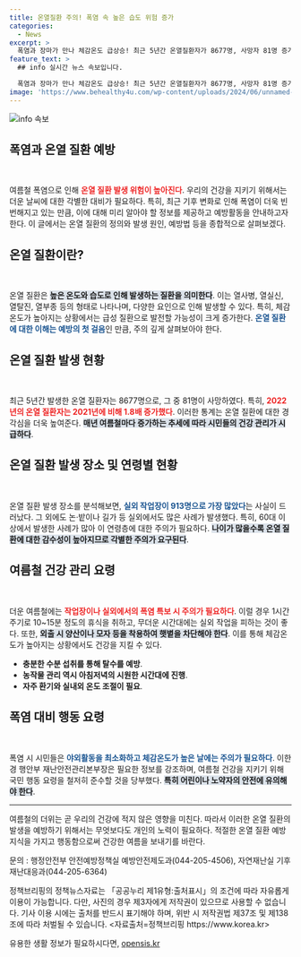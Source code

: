 ```yaml
---
title: 온열질환 주의! 폭염 속 높은 습도 위험 증가
categories:
  - News
excerpt: >
  폭염과 장마가 만나 체감온도 급상승! 최근 5년간 온열질환자가 8677명, 사망자 81명 증가. 올 여름, 건강 수칙 준수로 더위에 대비하세요!
feature_text: >
  ## info 실시간 뉴스 속보입니다.

  폭염과 장마가 만나 체감온도 급상승! 최근 5년간 온열질환자가 8677명, 사망자 81명 증가. 올 여름, 건강 수칙 준수로 더위에 대비하세요!
image: 'https://www.behealthy4u.com/wp-content/uploads/2024/06/unnamed-file.png'
---
```


<p><img src="https://www.behealthy4u.com/wp-content/uploads/2024/06/unnamed-file.png" alt="info 속보" /></p>

<h2 data-ke-size="size26">폭염과 온열 질환 예방</h2>

<p data-ke-size="size16">&nbsp;</p>

<p>여름철 폭염으로 인해 <b><span style="color: #ee2323;">온열 질환 발생 위험이 높아진다</span></b>. 우리의 건강을 지키기 위해서는 더운 날씨에 대한 각별한 대비가 필요하다. 특히, 최근 기후 변화로 인해 폭염이 더욱 빈번해지고 있는 만큼, 이에 대해 미리 알아야 할 정보를 제공하고 예방활동을 안내하고자 한다. 이 글에서는 온열 질환의 정의와 발생 원인, 예방법 등을 종합적으로 살펴보겠다.</p>

<h2 data-ke-size="size26">온열 질환이란?</h2>

<p data-ke-size="size16">&nbsp;</p>

<p>온열 질환은 <b><span style="background-color: #21538527;">높은 온도와 습도로 인해 발생하는 질환을 의미한다</span></b>. 이는 열사병, 열실신, 열탈진, 열부종 등의 형태로 나타나며, 다양한 요인으로 인해 발생할 수 있다. 특히, 체감온도가 높아지는 상황에서는 급성 질환으로 발전할 가능성이 크게 증가한다. <b><span style="color: #1a5490;">온열 질환에 대한 이해는 예방의 첫 걸음</span></b>인 만큼, 주의 깊게 살펴보아야 한다.</p>

<h2 data-ke-size="size26">온열 질환 발생 현황</h2>

<p data-ke-size="size16">&nbsp;</p>

<p>최근 5년간 발생한 온열 질환자는 8677명으로, 그 중 81명이 사망하였다. 특히, <b><span style="color: #ee2323;">2022년의 온열 질환자는 2021년에 비해 1.8배 증가했다</span></b>. 이러한 통계는 온열 질환에 대한 경각심을 더욱 높여준다. <b><span style="background-color: #21538527;">매년 여름철마다 증가하는 추세에 따라 시민들의 건강 관리가 시급하다</span></b>.</p>

<h2 data-ke-size="size26">온열 질환 발생 장소 및 연령별 현황</h2>

<p data-ke-size="size16">&nbsp;</p>

<p>온열 질환 발생 장소를 분석해보면, <b><span style="color: #1a5490;">실외 작업장이 913명으로 가장 많았다</span></b>는 사실이 드러났다. 그 외에도 논·밭이나 길가 등 실외에서도 많은 사례가 발생했다. 특히, 60대 이상에서 발생한 사례가 많아 이 연령층에 대한 주의가 필요하다. <b><span style="background-color: #21538527;">나이가 많을수록 온열 질환에 대한 감수성이 높아지므로 각별한 주의가 요구된다</span></b>.</p>

<h2 data-ke-size="size26">여름철 건강 관리 요령</h2>

<p data-ke-size="size16">&nbsp;</p>

<p>더운 여름철에는 <b><span style="color: #ee2323;">작업장이나 실외에서의 폭염 특보 시 주의가 필요하다</span></b>. 이럴 경우 1시간 주기로 10~15분 정도의 휴식을 취하고, 무더운 시간대에는 실외 작업을 피하는 것이 좋다. 또한, <b><span style="background-color: #21538527;">외출 시 양산이나 모자 등을 착용하여 햇볕을 차단해야 한다</span></b>. 이를 통해 체감온도가 높아지는 상황에서도 건강을 지킬 수 있다.</p>

<ul>
  <li><b>충분한 수분 섭취를 통해 탈수를 예방</b>.</li>
  <li><b>농작물 관리 역시 아침저녁의 시원한 시간대에 진행</b>.</li>
  <li><b>자주 환기와 실내외 온도 조절이 필요</b>.</li>
</ul>

<h2 data-ke-size="size26">폭염 대비 행동 요령</h2>

<p data-ke-size="size16">&nbsp;</p>

<p>폭염 시 시민들은 <b><span style="color: #1a5490;">야외활동을 최소화하고 체감온도가 높은 날에는 주의가 필요하다</span></b>. 이한경 행안부 재난안전관리본부장은 필요한 정보를 강조하며, 여름철 건강을 지키기 위해 국민 행동 요령을 철저히 준수할 것을 당부했다. <b><span style="background-color: #21538527;">특히 어린이나 노약자의 안전에 유의해야 한다</span></b>.</p>

<hr>

<p data-ke-size="size16">여름철의 더위는 곧 우리의 건강에 적지 않은 영향을 미친다. 따라서 이러한 온열 질환의 발생을 예방하기 위해서는 무엇보다도 개인의 노력이 필요하다. 적절한 온열 질환 예방 지식을 가지고 행동함으로써 건강한 여름을 보내기를 바란다.</p>

<p>문의 : 행정안전부 안전예방정책실 예방안전제도과(044-205-4506), 자연재난실 기후재난대응과(044-205-6364)</p>

<p>정책브리핑의 정책뉴스자료는 「공공누리 제1유형:출처표시」의 조건에 따라 자유롭게 이용이 가능합니다. 다만, 사진의 경우 제3자에게 저작권이 있으므로 사용할 수 없습니다. 기사 이용 시에는 출처를 반드시 표기해야 하며, 위반 시 저작권법 제37조 및 제138조에 따라 처벌될 수 있습니다. &lt;자료출처=정책브리핑 https://www.korea.kr></p>
유용한 생활 정보가 필요하시다면, <a href="https://opensis.kr" rel="dofollow">opensis.kr</a>


